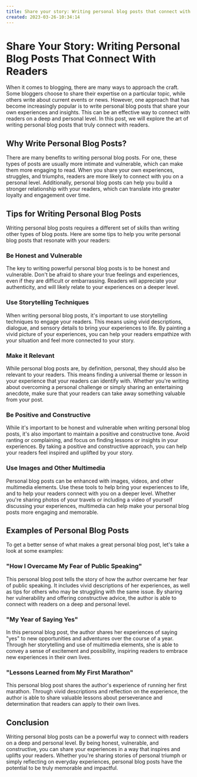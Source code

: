 ```yaml
---
title: Share your story: Writing personal blog posts that connect with readers23
created: 2023-03-26-10:34:14
---
```


# Share Your Story: Writing Personal Blog Posts That Connect With Readers

When it comes to blogging, there are many ways to approach the craft. Some bloggers choose to share their expertise on a particular topic, while others write about current events or news. However, one approach that has become increasingly popular is to write personal blog posts that share your own experiences and insights. This can be an effective way to connect with readers on a deep and personal level. In this post, we will explore the art of writing personal blog posts that truly connect with readers.

## Why Write Personal Blog Posts?

There are many benefits to writing personal blog posts. For one, these types of posts are usually more intimate and vulnerable, which can make them more engaging to read. When you share your own experiences, struggles, and triumphs, readers are more likely to connect with you on a personal level. Additionally, personal blog posts can help you build a stronger relationship with your readers, which can translate into greater loyalty and engagement over time.

## Tips for Writing Personal Blog Posts

Writing personal blog posts requires a different set of skills than writing other types of blog posts. Here are some tips to help you write personal blog posts that resonate with your readers:

### Be Honest and Vulnerable

The key to writing powerful personal blog posts is to be honest and vulnerable. Don't be afraid to share your true feelings and experiences, even if they are difficult or embarrassing. Readers will appreciate your authenticity, and will likely relate to your experiences on a deeper level.

### Use Storytelling Techniques

When writing personal blog posts, it's important to use storytelling techniques to engage your readers. This means using vivid descriptions, dialogue, and sensory details to bring your experiences to life. By painting a vivid picture of your experiences, you can help your readers empathize with your situation and feel more connected to your story.

### Make it Relevant

While personal blog posts are, by definition, personal, they should also be relevant to your readers. This means finding a universal theme or lesson in your experience that your readers can identify with. Whether you're writing about overcoming a personal challenge or simply sharing an entertaining anecdote, make sure that your readers can take away something valuable from your post.

### Be Positive and Constructive

While it's important to be honest and vulnerable when writing personal blog posts, it's also important to maintain a positive and constructive tone. Avoid ranting or complaining, and focus on finding lessons or insights in your experiences. By taking a positive and constructive approach, you can help your readers feel inspired and uplifted by your story.

### Use Images and Other Multimedia

Personal blog posts can be enhanced with images, videos, and other multimedia elements. Use these tools to help bring your experiences to life, and to help your readers connect with you on a deeper level. Whether you're sharing photos of your travels or including a video of yourself discussing your experiences, multimedia can help make your personal blog posts more engaging and memorable.

## Examples of Personal Blog Posts

To get a better sense of what makes a great personal blog post, let's take a look at some examples:

### "How I Overcame My Fear of Public Speaking"

This personal blog post tells the story of how the author overcame her fear of public speaking. It includes vivid descriptions of her experiences, as well as tips for others who may be struggling with the same issue. By sharing her vulnerability and offering constructive advice, the author is able to connect with readers on a deep and personal level.

### "My Year of Saying Yes"

In this personal blog post, the author shares her experiences of saying "yes" to new opportunities and adventures over the course of a year. Through her storytelling and use of multimedia elements, she is able to convey a sense of excitement and possibility, inspiring readers to embrace new experiences in their own lives.

### "Lessons Learned from My First Marathon"

This personal blog post shares the author's experience of running her first marathon. Through vivid descriptions and reflection on the experience, the author is able to share valuable lessons about perseverance and determination that readers can apply to their own lives.

## Conclusion

Writing personal blog posts can be a powerful way to connect with readers on a deep and personal level. By being honest, vulnerable, and constructive, you can share your experiences in a way that inspires and uplifts your readers. Whether you're sharing stories of personal triumph or simply reflecting on everyday experiences, personal blog posts have the potential to be truly memorable and impactful.
